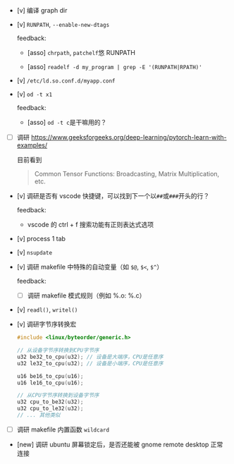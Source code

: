 * [v] 编译 graph dir

* [v] `RUNPATH`, `--enable-new-dtags`

    feedback:

    * [asso] `chrpath`, `patchelf`悠 RUNPATH

    * [asso] `readelf -d my_program | grep -E '(RUNPATH|RPATH)'`

* [v] `/etc/ld.so.conf.d/myapp.conf`

* [v] `od -t x1`

    feedback:

    * [asso] `od -t c`是干嘛用的？

* [ ] 调研 <https://www.geeksforgeeks.org/deep-learning/pytorch-learn-with-examples/>

    目前看到

    > Common Tensor Functions: Broadcasting, Matrix Multiplication, etc.

* [v] 调研是否有 vscode 快捷键，可以找到下一个以`##`或`###`开头的行？

    feedback:

    * vscode 的 ctrl + f 搜索功能有正则表达式选项

* [v] process 1 tab

* [v] `nsupdate`

* [v] 调研 makefile 中特殊的自动变量（如 `$@`, `$<`, `$^`）

    feedback:

    * [ ] 调研 makefile 模式规则（例如 %.o: %.c）

* [v] `readl()`, `writel()`

* [v] 调研字节序转换宏

    ```c
    #include <linux/byteorder/generic.h>

    // 从设备字节序转换到CPU字节序
    u32 be32_to_cpu(u32); // 设备是大端序，CPU是任意序
    u32 le32_to_cpu(u32); // 设备是小端序，CPU是任意序

    u16 be16_to_cpu(u16);
    u16 le16_to_cpu(u16);

    // 从CPU字节序转换到设备字节序
    u32 cpu_to_be32(u32);
    u32 cpu_to_le32(u32);
    // ... 其他类似
    ```

* [ ] 调研 makefile 内置函数 `wildcard`

* [new] 调研 ubuntu 屏幕锁定后，是否还能被 gnome remote desktop 正常连接